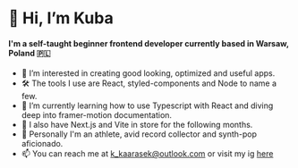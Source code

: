# 👋 Hi, I’m Kuba 

#### I'm a self-taught beginner frontend developer currently based in Warsaw, Poland 🇵🇱

- 👀 I’m interested in creating good looking, optimized and useful apps.
- 🛠 The tools I use are React, styled-components and Node to name a few.
- 🌱 I’m currently learning how to use Typescript with React and diving deep into framer-motion documentation. 
- 🎯 I also have Next.js and Vite in store for the following months.
- 💞 Personally I'm an athlete, avid record collector and synth-pop aficionado. 
- 📫 You can reach me at k_kaarasek@outlook.com or visit my ig [here](https://www.instagram.com/bette_davis_eyez/)

<!---
KubaKarasek/KubaKarasek is a ✨ special ✨ repository because its `README.md` (this file) appears on your GitHub profile.
You can click the Preview link to take a look at your changes.
--->
